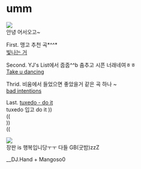 # umm
![](https://coinpan.com/files/attach/images/198/998/361/165/83832a8d75ae559ed65ce2ec57571769.jpeg)   
안녕 어서오고~       

First. 맹고 추천 곡*^^*  
[빛나는 거](https://youtu.be/2HQ8VoxDhHo)

Second. YJ's List에서 줍줍^^b 춤추고 시픈 너래네여ㅎㅎ  
[Take u dancing](https://youtu.be/ek47AedbCME)    

Thrid. 비움에서 들었으면 좋았을거 같은 곡 하나 ~  
[bad intentions](https://youtu.be/CPmOSmPmUsw)    

Last. [tuxedo - do it](https://youtu.be/vEbrlBzRudU)  
tuxedo 입고 do it 
))  
((  
))  
((  
    

![](https://t1.daumcdn.net/cfile/tistory/27316F365875BD0D28)  
장판 is 행복입니당ㅜㅜ 다들 GB(굿밤)zzZ      

__DJ.Hand + Mangoso0
